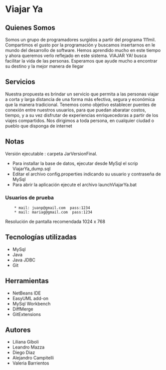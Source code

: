 # Viajar Ya

## Quienes Somos
Somos un grupo de programadores surgidos a partir del programa 111mil. Compartimos el gusto por la programación y buscamos insertarnos en le mundo del desarrollo de software.
Hemos aprendido mucho en este tiempo y ahora queremos verlo reflejado en este sistema. VIAJAR YA! busca facilitar la vida de las personas. 
Esperamos que ayude mucho a encontrar su destino y la mejor manera de llegar

## Servicios
Nuestra propuesta es brindar un servicio que permita a las personas viajar a corta y larga distancia de una forma más efectiva, segura y económica que la manera tradicional.
Tenemos como objetivo establecer puentes de conexión entre nuestros usuarios, para que puedan abaratar costos, tiempo, y a su vez disfrutar de experiencias enriquecedoras a partir de los viajes compartidos.
Nos dirigimos a toda persona, en cualquier ciudad o pueblo que disponga de internet

## Notas
Versión ejecutable : carpeta JarVersionFinal.
* Para installar la base de datos, ejecutar desde MySql el scrip ViajarYa_dump.sql
* Editar el archivo config.properties indicando su usuario y contraseña de MySql
* Para abrir la aplicación ejecute el archivo launchViajarYa.bat

### Usuarios de prueba 
		* mail: juanp@gmail.com  pass:1234
		* mail: mariag@gmail.com  pass:1234

Resolución de pantalla recomendada 1024 x 768
		
## Tecnologías utilizadas
* MySql
* Java
* Java JDBC
* Git

## Herramientas
* NetBeans IDE
* EasyUML add-on
* MySql Workbench
* DiffMerge
* GitExtensions

## Autores
* Liliana Gíboli
* Leandro Mazza
* Diego Diaz
* Alejandro Campitelli
* Valeria Barrientos




